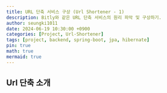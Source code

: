```yaml
---
title: URL 단축 서비스 구상 (Url Shortener - 1)
description: Bitly와 같은 URL 단축 서비스의 원리 파악 및 구상하기.
author: seungki1011
date: 2024-06-19 10:30:00 +0900
categories: [Project, Url-Shortener]
tags: [project, backend, spring-boot, jpa, hibernate]
pin: true
math: true
mermaid: true
---
```


## Url 단축 소개

